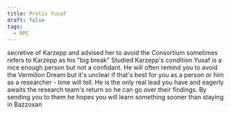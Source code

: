```yaml
---
title: Prolix Yusaf
draft: false
tags:
  - NPC
---
```

secretive of Karzepp and advised her to avoid the Consortium
sometimes refers to Karzepp as his "big break"
Studied Karzepp's condition
Yusaf is a nice enough person but not a confidant. He will often remind you to avoid the Vermilion Dream but it's unclear if that's best for you as a person or him as a researcher - time will tell. He is the only real lead you have and eagerly awaits the research team's return so he can go over their findings. By sending you to them he hopes you will learn something sooner than staying in Bazzoxan